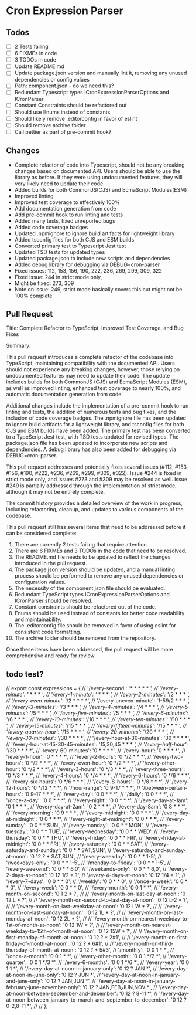 # Cron Expression Parser
## Todos
- [ ] 2 Tests failing
- [ ] 6 FIXMEs in code
- [ ] 3 TODOs in code
- [ ] Update README.md
- [ ] Update package.json version and manually lint it, removing any unused dependencies or config values
- [ ] Path: component.json - do we need this?
- [ ] Redundant Typescript types ICronExpressionParserOptions and ICronParser
- [ ] Constant Constraints should be refactored out
- [ ] Should use Enums instead of constants
- [ ] Should likely remove .editorconfig in favor of eslint
- [ ] Should remove archive folder
- [ ] Call pettier as part of pre-commit hook? 

## Changes
 * Complete refactor of code into Typescript, should not be any breaking changes based on documented API. Users should be able to use the library as before. If they were using undocumented features, they will very likely need to update their code.
 * Added builds for both CommonJS(CJS) and EcmaScript Modules(ESM)
 * Improved linting
 * Improved test coverage to effectively 100%
 * Add documentation generation from code
 * Add pre-commit hook to run linting and tests
 * Added many tests, fixed unreported bugs
 * Added code coverage badges
 * Updated .npmignore to ignore build artifacts for lightweight library
 * Added tsconfig files for both CJS and ESM builds
 * Converted primary test to Typescript Jest test
 * Updated TSD tests for updated types
 * Updated package.json to include new scripts and dependencies
 * Added debug library for debugging via DEBUG=cron-parser
 * Fixed issues: 112, 153, 156, 190, 222, 236, 269, 299, 309, 322
 * Fixed issue: 244 in strict mode only, 
 * Might be fixed: 273, 309
 * Note on issue: 249, strict mode basically covers this but might not be 100% complete


## Pull Request
Title: Complete Refactor to TypeScript, Improved Test Coverage, and Bug Fixes

Summary:

This pull request introduces a complete refactor of the codebase into TypeScript, maintaining compatibility with the documented API. Users should not experience any breaking changes, however, those relying on undocumented features may need to update their code. The update includes builds for both CommonJS (CJS) and EcmaScript Modules (ESM), as well as improved linting, enhanced test coverage to nearly 100%, and automatic documentation generation from code.

Additional changes include the implementation of a pre-commit hook to run linting and tests, the addition of numerous tests and bug fixes, and the inclusion of code coverage badges. The .npmignore file has been updated to ignore build artifacts for a lightweight library, and tsconfig files for both CJS and ESM builds have been added. The primary test has been converted to a TypeScript Jest test, with TSD tests updated for revised types. The package.json file has been updated to incorporate new scripts and dependencies. A debug library has also been added for debugging via DEBUG=cron-parser.

This pull request addresses and potentially fixes several issues (#112, #153, #156, #190, #222, #236, #269, #299, #309, #322). Issue #244 is fixed in strict mode only, and issues #273 and #309 may be resolved as well. Issue #249 is partially addressed through the implementation of strict mode, although it may not be entirely complete.

The commit history provides a detailed overview of the work in progress, including refactoring, cleanup, and updates to various components of the codebase.

This pull request still has several items that need to be addressed before it can be considered complete:
1. There are currently 2 tests failing that require attention.
2. There are 6 FIXMEs and 3 TODOs in the code that need to be resolved.
3. The README.md file needs to be updated to reflect the changes introduced in the pull request.
4. The package.json version should be updated, and a manual linting process should be performed to remove any unused dependencies or configuration values.
5. The necessity of the component.json file should be evaluated.
6. Redundant TypeScript types ICronExpressionParserOptions and ICronParser should be resolved.
7. Constant constraints should be refactored out of the code.
8. Enums should be used instead of constants for better code readability and maintainability.
9. The .editorconfig file should be removed in favor of using eslint for consistent code formatting.
10. The archive folder should be removed from the repository.

Once these items have been addressed, the pull request will be more comprehensive and ready for review.

## todo test?
// export const expressions = {
//   '/every-second': '* * * * * *',
//   '/every-minute': '* * * * *',
//   '/every-1-minute': '* * * * *',
//   '/every-2-minutes': '*/2 * * * *',
//   '/every-even-minute': '*/2 * * * *',
//   '/every-uneven-minute': '1-59/2 * * * *',
//   '/every-3-minutes': '*/3 * * * *',
//   '/every-4-minutes': '*/4 * * * *',
//   '/every-5-minutes': '*/5 * * * *',
//   '/every-five-minutes': '*/5 * * * *',
//   '/every-6-minutes': '*/6 * * * *',
//   '/every-10-minutes': '*/10 * * * *',
//   '/every-ten-minutes': '*/10 * * * *',
//   '/every-15-minutes': '*/15 * * * *',
//   '/every-fifteen-minutes': '*/15 * * * *',
//   '/every-quarter-hour': '*/15 * * * *',
//   '/every-20-minutes': '*/20 * * * *',
//   '/every-30-minutes': '*/30 * * * *',
//   '/every-hour-at-30-minutes': '30 * * * *',
//   '/every-hour-at-15-30-45-minutes': '15,30,45 * * * *',
//   '/every-half-hour': '*/30 * * * *',
//   '/every-60-minutes': '0 * * * *',
//   '/every-hour': '0 * * * *',
//   '/every-1-hour': '0 * * * *',
//   '/every-2-hours': '0 */2 * * *',
//   '/every-two-hours': '0 */2 * * *',
//   '/every-even-hour': '0 */2 * * *',
//   '/every-other-hour': '0 */2 * * *',
//   '/every-3-hours': '0 */3 * * *',
//   '/every-three-hours': '0 */3 * * *',
//   '/every-4-hours': '0 */4 * * *',
//   '/every-6-hours': '0 */6 * * *',
//   '/every-six-hours': '0 */6 * * *',
//   '/every-8-hours': '0 */8 * * *',
//   '/every-12-hours': '0 */12 * * *',
//   '/hour-range': '0 9-17 * * *',
//   '/between-certain-hours': '0 9-17 * * *',
//   '/every-day': '0 0 * * *',
//   '/daily': '0 0 * * *',
//   '/once-a-day': '0 0 * * *',
//   '/every-night': '0 0 * * *',
//   '/every-day-at-1am': '0 1 * * *',
//   '/every-day-at-2am': '0 2 * * *',
//   '/every-day-8am': '0 8 * * *',
//   '/every-morning': '0 9 * * *',
//   '/every-midnight': '0 0 * * *',
//   '/every-day-at-midnight': '0 0 * * *',
//   '/every-night-at-midnight': '0 0 * * *',
//   '/every-sunday': '0 0 * * SUN',
//   '/every-monday': '0 0 * * MON',
//   '/every-tuesday': '0 0 * * TUE',
//   '/every-wednesday': '0 0 * * WED',
//   '/every-thursday': '0 0 * * THU',
//   '/every-friday': '0 0 * * FRI',
//   '/every-friday-at-midnight': '0 0 * * FRI',
//   '/every-saturday': '0 0 * * SAT',
//   '/every-saturday-and-sunday': '0 0 * * SAT,SUN',
//   '/every-saturday-and-sunday-at-noon': '0 12 ? * SAT,SUN',
//   '/every-weekday': '0 0 * * 1-5',
//   '/weekdays-only': '0 0 * * 1-5',
//   '/monday-to-friday': '0 0 * * 1-5',
//   '/every-weekend': '0 0 * * 6,0',
//   '/weekends-only': '0 0 * * 6,0',
//   '/every-2-days-at-noon': '0 12 1/2 * ?',
//   '/every-4-days-at-noon': '0 12 1/4 * ?',
//   '/every-7-days': '0 0 * * 0',
//   '/weekly': '0 0 * * 0',
//   '/once-a-week': '0 0 * * 0',
//   '/every-week': '0 0 * * 0',
//   '/every-month': '0 0 1 * *',
//   '/every-month-on-second': '0 1 2 * ?',
//   // '/every-month-on-last-day-at-noon': '0 12 L * ?',
//   // '/every-month-on-second-to-last-day-at-noon': '0 12 L-2 * ?',
//   // '/every-month-on-last-weekday-at-noon': '0 12 LW * ?',
//   // '/every-month-on-last-sunday-at-noon': '0 12 1L * ?',
//   // '/every-month-on-last-monday-at-noon': '0 12 2L * ?',
//   // '/every-month-on-nearest-weekday-to-1st-of-month-at-noon': '0 12 1W * ?',
//   // '/every-month-on-nearest-weekday-to-15th-of-month-at-noon': '0 12 15W * ?',
//   // '/every-month-on-first-monday-of-month-at-noon': '0 12 ? * 2#1',
//   // '/every-month-on-first-friday-of-month-at-noon': '0 12 ? * 6#1',
//   // '/every-month-on-third-thursday-of-month-at-noon': '0 12 ? * 5#3',
//   '/monthly': '0 0 1 * *',
//   '/once-a-month': '0 0 1 * *',
//   '/every-other-month': '0 0 1 */2 *',
//   '/every-quarter': '0 0 1 */3 *',
//   '/every-6-months': '0 0 1 */6 *',
//   '/every-year': '0 0 1 1 *',
//   '/every-day-at-noon-in-january-only': '0 12 ? JAN *',
//   '/every-day-at-noon-in-june-only': '0 12 ? JUN *',
//   '/every-day-at-noon-in-january-and-june-only': '0 12 ? JAN,JUN *',
//   '/every-day-at-noon-in-january-february-june-november-only': '0 12 ? JAN,FEB,JUN,NOV *',
//   '/every-day-at-noon-between-september-and-december': '0 12 ? 8-11 *',
//   '/every-day-at-noon-between-january-to-march-and-september-to-december': '0 12 ? 0-2,8-11 *',
//
// };
